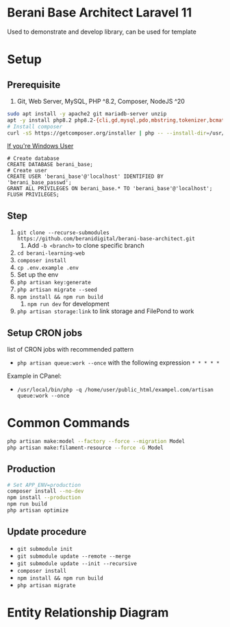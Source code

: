 # Berani Base Architect Laravel 11

Used to demonstrate and develop library, can be used for template

# Setup

## Prerequisite

1. Git, Web Server, MySQL, PHP ^8.2, Composer, NodeJS ^20

 ```bash
sudo apt install -y apache2 git mariadb-server unzip
apt -y install php8.2 php8.2-{cli,gd,mysql,pdo,mbstring,tokenizer,bcmath,xml,fpm,curl,zip,intl,bcmath} 
# Install composer
curl -sS https://getcomposer.org/installer | php -- --install-dir=/usr/local/bin --filename=composer 
```

[If you're Windows User](docs/Setup.md)

```mysql
# Create database
CREATE DATABASE berani_base;
# Create user
CREATE USER 'berani_base'@'localhost' IDENTIFIED BY 'berani_base_passwd';
GRANT ALL PRIVILEGES ON berani_base.* TO 'berani_base'@'localhost';
FLUSH PRIVILEGES;
```

## Step

1. `git clone --recurse-submodules https://github.com/beranidigital/berani-base-architect.git`
    1. Add `-b <branch>` to clone specific branch
2. `cd berani-learning-web`
3. `composer install`
4. `cp .env.example .env`
5. Set up the env
6. `php artisan key:generate`
7. `php artisan migrate --seed`
8. `npm install && npm run build`
    1. `npm run dev` for development
9. `php artisan storage:link` to link storage and FilePond to work

## Setup CRON jobs
list of CRON jobs with recommended pattern
- `php artisan queue:work --once` with the following expression `* * * * *`

Example in CPanel:
- `/usr/local/bin/php -q /home/user/public_html/exampel.com/artisan queue:work --once`

# Common Commands

```bash
php artisan make:model --factory --force --migration Model
php artisan make:filament-resource --force -G Model
```

## Production

```bash
# Set APP_ENV=production
composer install --no-dev
npm install --production
npm run build
php artisan optimize
```

## Update procedure

- `git submodule init`
- `git submodule update --remote --merge`
- `git submodule update --init --recursive`
- `composer install`
- `npm install && npm run build`
- `php artisan migrate`

# Entity Relationship Diagram

